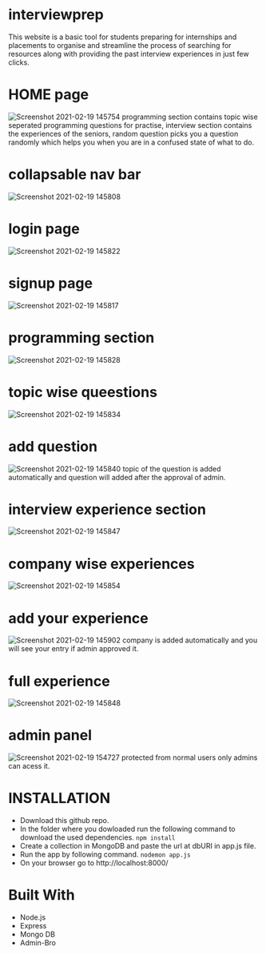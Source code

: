 # interviewprep
This website is a basic tool for students preparing for internships and placements to organise and streamline the process of searching for resources along with providing the past interview experiences in just few clicks.

# HOME page
![Screenshot 2021-02-19 145754](https://user-images.githubusercontent.com/76151512/108486078-ac4f4f00-72c3-11eb-8495-610eaa1cc79f.png)
programming section contains topic wise seperated programming questions for practise,
interview section contains the experiences of the seniors,
random question picks you a question randomly which helps you when you are in a confused state of what to do.

# collapsable nav bar
![Screenshot 2021-02-19 145808](https://user-images.githubusercontent.com/76151512/108486237-e15ba180-72c3-11eb-94ed-a9870510d881.png)
# login page
![Screenshot 2021-02-19 145822](https://user-images.githubusercontent.com/76151512/108486278-ecaecd00-72c3-11eb-92dc-2e479e9f2ae0.png)
# signup page
![Screenshot 2021-02-19 145817](https://user-images.githubusercontent.com/76151512/108486262-e91b4600-72c3-11eb-89b6-65649ff2bfdb.png)
# programming section
![Screenshot 2021-02-19 145828](https://user-images.githubusercontent.com/76151512/108486293-f1738100-72c3-11eb-9fc3-4cdb8b2d3ced.png)
# topic wise queestions
![Screenshot 2021-02-19 145834](https://user-images.githubusercontent.com/76151512/108486308-f59f9e80-72c3-11eb-8802-a6225fecd9b3.png)
# add question
![Screenshot 2021-02-19 145840](https://user-images.githubusercontent.com/76151512/108486322-f9cbbc00-72c3-11eb-8556-209a68cdd279.png)
topic of the question is added automatically and question will added after the approval of admin.


# interview experience section
![Screenshot 2021-02-19 145847](https://user-images.githubusercontent.com/76151512/108486339-fd5f4300-72c3-11eb-9afd-dafa9f535a34.png)
# company wise experiences
![Screenshot 2021-02-19 145854](https://user-images.githubusercontent.com/76151512/108486350-0223f700-72c4-11eb-821f-0933ffa2ffd5.png)
# add your experience
![Screenshot 2021-02-19 145902](https://user-images.githubusercontent.com/76151512/108487014-c63d6180-72c4-11eb-8306-762ea096fda9.png)
company is added automatically and you will see your entry if admin approved it.


# full experience
![Screenshot 2021-02-19 145848](https://user-images.githubusercontent.com/76151512/108486364-05b77e00-72c4-11eb-9ba2-ab4f1ad65c44.png)

# admin panel
![Screenshot 2021-02-19 154727](https://user-images.githubusercontent.com/76151512/108491652-2f73a380-72ca-11eb-8aa7-bfdd5b7f1529.png)
protected from normal users only admins can acess it.
# INSTALLATION
* Download this github repo.
* In the folder where you dowloaded run the following command to download the used dependencies.
  `npm install`
* Create a collection in MongoDB and paste the url at dbURI in app.js file.
* Run the app by following command.
  `nodemon app.js`
* On your browser go to http://localhost:8000/
# Built With
* Node.js
* Express
* Mongo DB
* Admin-Bro
